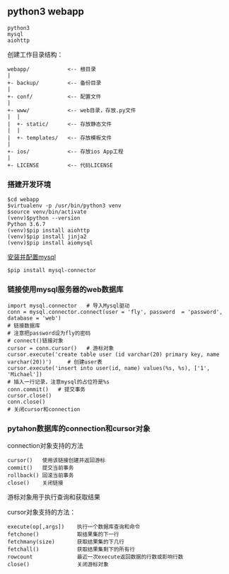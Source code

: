 ## python3 webapp
```
python3
mysql
aiohttp
```

创建工作目录结构：

```
webapp/            <-- 根目录
|
+- backup/         <-- 备份目录
|
+- conf/           <-- 配置文件
|
+- www/            <-- web目录，存放.py文件
|  |
|  +- static/      <-- 存放静态文件
|  |
|  +- templates/   <-- 存放模板文件
|
+- ios/            <-- 存放ios App工程
|
+- LICENSE         <-- 代码LICENSE
```

### 搭建开发环境

```
$cd webapp
$virtualenv -p /usr/bin/python3 venv
$source venv/bin/activate
(venv)$python --version
Python 3.6.7
(venv)$pip install aiohttp
(venv)$pip install jinja2
(venv)$pip install aiomysql
```

[安装并配置mysql](https://github.com/zhudingsuifeng/platform/mysql.md)

```
$pip install mysql-connector
```

### 链接使用mysql服务器的web数据库

```
import mysql.connector   # 导入Mysql驱动
conn = mysql.connector.connect(user = 'fly', password  = 'password', database = 'web')
# 链接数据库
# 注意把password设为fly的密码
# connect()链接对象
cursor = conn.cursor()   # 游标对象
cursor.execute('create table user (id varchar(20) primary key, name varchar(20))')     # 创建user表
cursor.execute('insert into user(id, name) values(%s, %s), ['1', 'Michael'])
# 插入一行记录，注意mysql的占位符是%s
conn.commit()   # 提交事务
cursor.close()
conn.close()
# 关闭cursor和connection
```

### pytahon数据库的connection和cursor对象

connection对象支持的方法

```
cursor()   使用该链接创建并返回游标
commit()   提交当前事务
rollback() 回滚当前事务
close()    关闭链接
```

游标对象用于执行查询和获取结果

cursor对象支持的方法：

```
execute(op[,args])    执行一个数据库查询和命令
fetchone()            取结果集的下一行
fetchmany(size)       获取结果集的下几行
fetchall()            获取结果集剩下的所有行
rowcount              最近一次execute返回数据的行数或影响行数
close()               关闭游标对象
```
